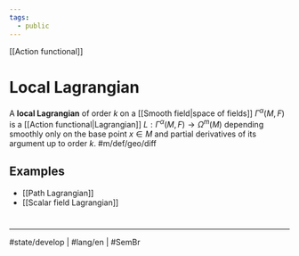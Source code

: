 ```yaml
---
tags:
  - public
---
```

[[Action functional]]
# Local Lagrangian

A **local Lagrangian** of order $k$ on a [[Smooth field|space of fields]] $\Gamma^\alpha(M,F)$ is a [[Action functional|Lagrangian]] $L : \Gamma^\alpha(M,F) \to \Omega^m (M)$ depending smoothly only on the base point $x \in M$ and partial derivatives of its argument up to order $k$. #m/def/geo/diff 

## Examples

- [[Path Lagrangian]]
- [[Scalar field Lagrangian]]

#
---
#state/develop | #lang/en | #SemBr
